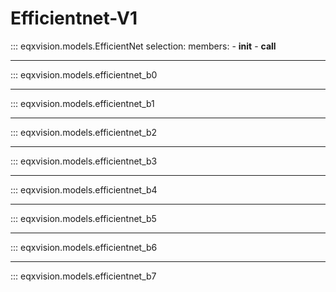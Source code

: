 # Efficientnet-V1


::: eqxvision.models.EfficientNet
    selection:
        members:
            - __init__
            - __call__

---

::: eqxvision.models.efficientnet_b0

---

::: eqxvision.models.efficientnet_b1

---

::: eqxvision.models.efficientnet_b2

---

::: eqxvision.models.efficientnet_b3

---

::: eqxvision.models.efficientnet_b4

---

::: eqxvision.models.efficientnet_b5

---

::: eqxvision.models.efficientnet_b6

---

::: eqxvision.models.efficientnet_b7

